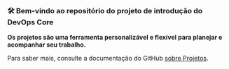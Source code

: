 ### 🛠️ Bem-vindo ao repositório do projeto de introdução do DevOps Core ###

**Os projetos são uma ferramenta personalizável e flexível para planejar e acompanhar seu trabalho.**

Para saber mais, consulte a documentação do GitHub [sobre Projetos](https://docs.github.com/issues/planning-and-tracking-with-projects/learning-about-projects/about-projects).
